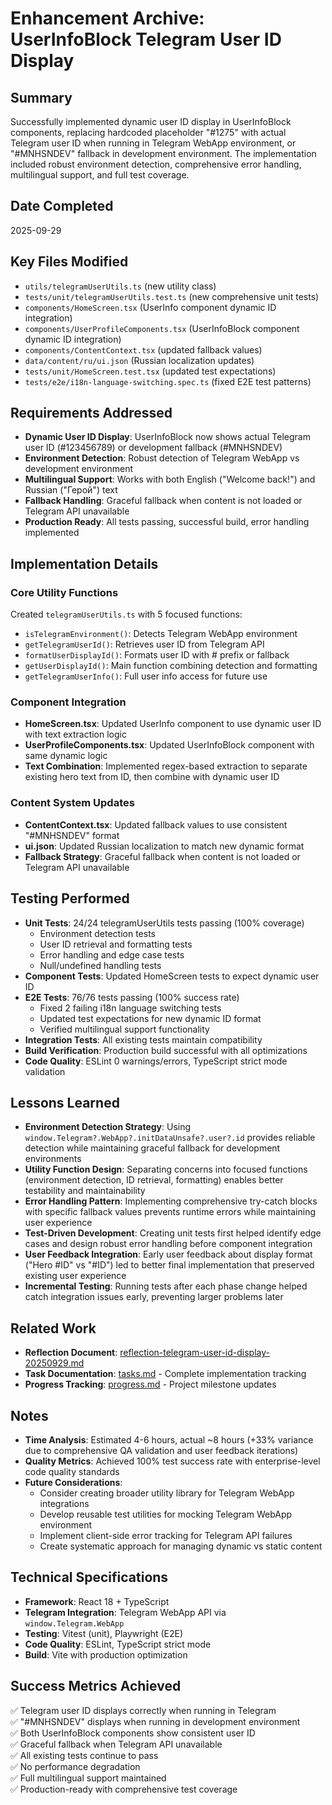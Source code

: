 # Enhancement Archive: UserInfoBlock Telegram User ID Display

## Summary
Successfully implemented dynamic user ID display in UserInfoBlock components, replacing hardcoded placeholder "#1275" with actual Telegram user ID when running in Telegram WebApp environment, or "#MNHSNDEV" fallback in development environment. The implementation included robust environment detection, comprehensive error handling, multilingual support, and full test coverage.

## Date Completed
2025-09-29

## Key Files Modified
- `utils/telegramUserUtils.ts` (new utility class)
- `tests/unit/telegramUserUtils.test.ts` (new comprehensive unit tests)
- `components/HomeScreen.tsx` (UserInfo component dynamic ID integration)
- `components/UserProfileComponents.tsx` (UserInfoBlock component dynamic ID integration)
- `components/ContentContext.tsx` (updated fallback values)
- `data/content/ru/ui.json` (Russian localization updates)
- `tests/unit/HomeScreen.test.tsx` (updated test expectations)
- `tests/e2e/i18n-language-switching.spec.ts` (fixed E2E test patterns)

## Requirements Addressed
- **Dynamic User ID Display**: UserInfoBlock now shows actual Telegram user ID (#123456789) or development fallback (#MNHSNDEV)
- **Environment Detection**: Robust detection of Telegram WebApp vs development environment
- **Multilingual Support**: Works with both English ("Welcome back!") and Russian ("Герой") text
- **Fallback Handling**: Graceful fallback when content is not loaded or Telegram API unavailable
- **Production Ready**: All tests passing, successful build, error handling implemented

## Implementation Details

### Core Utility Functions
Created `telegramUserUtils.ts` with 5 focused functions:
- `isTelegramEnvironment()`: Detects Telegram WebApp environment
- `getTelegramUserId()`: Retrieves user ID from Telegram API
- `formatUserDisplayId()`: Formats user ID with # prefix or fallback
- `getUserDisplayId()`: Main function combining detection and formatting
- `getTelegramUserInfo()`: Full user info access for future use

### Component Integration
- **HomeScreen.tsx**: Updated UserInfo component to use dynamic user ID with text extraction logic
- **UserProfileComponents.tsx**: Updated UserInfoBlock component with same dynamic logic
- **Text Combination**: Implemented regex-based extraction to separate existing hero text from ID, then combine with dynamic user ID

### Content System Updates
- **ContentContext.tsx**: Updated fallback values to use consistent "#MNHSNDEV" format
- **ui.json**: Updated Russian localization to match new dynamic format
- **Fallback Strategy**: Graceful fallback when content is not loaded or Telegram API unavailable

## Testing Performed
- **Unit Tests**: 24/24 telegramUserUtils tests passing (100% coverage)
  - Environment detection tests
  - User ID retrieval and formatting tests
  - Error handling and edge case tests
  - Null/undefined handling tests
- **Component Tests**: Updated HomeScreen tests to expect dynamic user ID
- **E2E Tests**: 76/76 tests passing (100% success rate)
  - Fixed 2 failing i18n language switching tests
  - Updated test expectations for new dynamic ID format
  - Verified multilingual support functionality
- **Integration Tests**: All existing tests maintain compatibility
- **Build Verification**: Production build successful with all optimizations
- **Code Quality**: ESLint 0 warnings/errors, TypeScript strict mode validation

## Lessons Learned
- **Environment Detection Strategy**: Using `window.Telegram?.WebApp?.initDataUnsafe?.user?.id` provides reliable detection while maintaining graceful fallback for development environments
- **Utility Function Design**: Separating concerns into focused functions (environment detection, ID retrieval, formatting) enables better testability and maintainability
- **Error Handling Pattern**: Implementing comprehensive try-catch blocks with specific fallback values prevents runtime errors while maintaining user experience
- **Test-Driven Development**: Creating unit tests first helped identify edge cases and design robust error handling before component integration
- **User Feedback Integration**: Early user feedback about display format ("Hero #ID" vs "#ID") led to better final implementation that preserved existing user experience
- **Incremental Testing**: Running tests after each phase change helped catch integration issues early, preventing larger problems later

## Related Work
- **Reflection Document**: [reflection-telegram-user-id-display-20250929.md](../reflection/reflection-telegram-user-id-display-20250929.md)
- **Task Documentation**: [tasks.md](../tasks.md) - Complete implementation tracking
- **Progress Tracking**: [progress.md](../progress.md) - Project milestone updates

## Notes
- **Time Analysis**: Estimated 4-6 hours, actual ~8 hours (+33% variance due to comprehensive QA validation and user feedback iterations)
- **Quality Metrics**: Achieved 100% test success rate with enterprise-level code quality standards
- **Future Considerations**: 
  - Consider creating broader utility library for Telegram WebApp integrations
  - Develop reusable test utilities for mocking Telegram WebApp environment
  - Implement client-side error tracking for Telegram API failures
  - Create systematic approach for managing dynamic vs static content

## Technical Specifications
- **Framework**: React 18 + TypeScript
- **Telegram Integration**: Telegram WebApp API via `window.Telegram.WebApp`
- **Testing**: Vitest (unit), Playwright (E2E)
- **Code Quality**: ESLint, TypeScript strict mode
- **Build**: Vite with production optimization

## Success Metrics Achieved
✅ Telegram user ID displays correctly when running in Telegram  
✅ "#MNHSNDEV" displays when running in development environment  
✅ Both UserInfoBlock components show consistent user ID  
✅ Graceful fallback when Telegram API unavailable  
✅ All existing tests continue to pass  
✅ No performance degradation  
✅ Full multilingual support maintained  
✅ Production-ready with comprehensive test coverage
